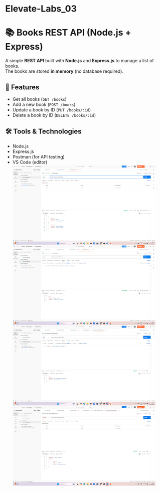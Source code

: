 # Elevate-Labs_03
# 📚 Books REST API (Node.js + Express)

A simple **REST API** built with **Node.js** and **Express.js** to manage a list of books.  
The books are stored **in memory** (no database required).
## 🚀 Features
- Get all books (`GET /books`)
- Add a new book (`POST /books`)
- Update a book by ID (`PUT /books/:id`)
- Delete a book by ID (`DELETE /books/:id`)
## 🛠 Tools & Technologies
- Node.js
- Express.js
- Postman (for API testing)
- VS Code (editor)
![Image Alt](https://github.com/TapasRanjanMahanta/Elevate-Labs_03/blob/main/rest_api.jpg?raw=true)
